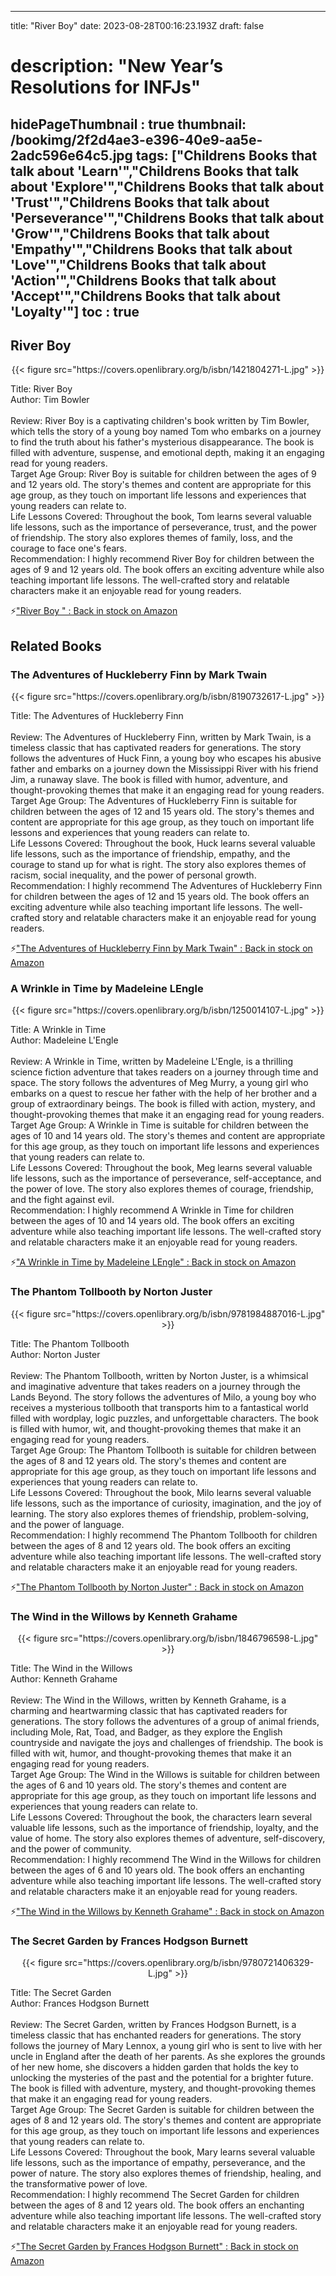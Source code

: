 
---
title: "River Boy"
date: 2023-08-28T00:16:23.193Z
draft: false
# description: "New Year’s Resolutions for INFJs"
hidePageThumbnail : true
thumbnail: /bookimg/2f2d4ae3-e396-40e9-aa5e-2adc596e64c5.jpg
tags: ["Childrens Books that talk about 'Learn'","Childrens Books that talk about 'Explore'","Childrens Books that talk about 'Trust'","Childrens Books that talk about 'Perseverance'","Childrens Books that talk about 'Grow'","Childrens Books that talk about 'Empathy'","Childrens Books that talk about 'Love'","Childrens Books that talk about 'Action'","Childrens Books that talk about 'Accept'","Childrens Books that talk about 'Loyalty'"]
toc : true
---
## River Boy 

<center>
{{< figure src="https://covers.openlibrary.org/b/isbn/1421804271-L.jpg" >}}
</center>

Title: River Boy</br>
Author: Tim Bowler</br></br>
Review: River Boy is a captivating children's book written by Tim Bowler, which tells the story of a young boy named Tom who embarks on a journey to find the truth about his father's mysterious disappearance. The book is filled with adventure, suspense, and emotional depth, making it an engaging read for young readers.</br>
Target Age Group: River Boy is suitable for children between the ages of 9 and 12 years old. The story's themes and content are appropriate for this age group, as they touch on important life lessons and experiences that young readers can relate to.</br>
Life Lessons Covered: Throughout the book, Tom learns several valuable life lessons, such as the importance of perseverance, trust, and the power of friendship. The story also explores themes of family, loss, and the courage to face one's fears.</br>
Recommendation: I highly recommend River Boy for children between the ages of 9 and 12 years old. The book offers an exciting adventure while also teaching important life lessons. The well-crafted story and relatable characters make it an enjoyable read for young readers.</br>

<p>⚡<a id="aflink" href="https://www.amazon.com/gp/search?ie=UTF8&tag=klayu00-20&linkCode=ur2&linkId=6639bed89a8ad8dd2705e40644eb43d3&camp=1789&creative=9325&index=books&keywords=River Boy " class="one" target="_blank" title='"River Boy " : Back in stock on Amazon'>"River Boy " : Back in stock on Amazon</a></p>

## Related Books
### The Adventures of Huckleberry Finn by Mark Twain
<center>
{{< figure src="https://covers.openlibrary.org/b/isbn/8190732617-L.jpg" >}}
</center>

Title: The Adventures of Huckleberry Finn</br></br>
Review: The Adventures of Huckleberry Finn, written by Mark Twain, is a timeless classic that has captivated readers for generations. The story follows the adventures of Huck Finn, a young boy who escapes his abusive father and embarks on a journey down the Mississippi River with his friend Jim, a runaway slave. The book is filled with humor, adventure, and thought-provoking themes that make it an engaging read for young readers.</br>
Target Age Group: The Adventures of Huckleberry Finn is suitable for children between the ages of 12 and 15 years old. The story's themes and content are appropriate for this age group, as they touch on important life lessons and experiences that young readers can relate to.</br>
Life Lessons Covered: Throughout the book, Huck learns several valuable life lessons, such as the importance of friendship, empathy, and the courage to stand up for what is right. The story also explores themes of racism, social inequality, and the power of personal growth.</br>
Recommendation: I highly recommend The Adventures of Huckleberry Finn for children between the ages of 12 and 15 years old. The book offers an exciting adventure while also teaching important life lessons. The well-crafted story and relatable characters make it an enjoyable read for young readers.</br>

<p>⚡<a id="aflink" href="https://www.amazon.com/gp/search?ie=UTF8&tag=klayu00-20&linkCode=ur2&linkId=6639bed89a8ad8dd2705e40644eb43d3&camp=1789&creative=9325&index=books&keywords=The Adventures of Huckleberry Finn by Mark Twain" class="one" target="_blank" title='"The Adventures of Huckleberry Finn by Mark Twain" : Back in stock on Amazon'>"The Adventures of Huckleberry Finn by Mark Twain" : Back in stock on Amazon</a></p>

### A Wrinkle in Time by Madeleine LEngle
<center>
{{< figure src="https://covers.openlibrary.org/b/isbn/1250014107-L.jpg" >}}
</center>

Title: A Wrinkle in Time</br>
Author: Madeleine L'Engle</br></br>
Review: A Wrinkle in Time, written by Madeleine L'Engle, is a thrilling science fiction adventure that takes readers on a journey through time and space. The story follows the adventures of Meg Murry, a young girl who embarks on a quest to rescue her father with the help of her brother and a group of extraordinary beings. The book is filled with action, mystery, and thought-provoking themes that make it an engaging read for young readers.</br>
Target Age Group: A Wrinkle in Time is suitable for children between the ages of 10 and 14 years old. The story's themes and content are appropriate for this age group, as they touch on important life lessons and experiences that young readers can relate to.</br>
Life Lessons Covered: Throughout the book, Meg learns several valuable life lessons, such as the importance of perseverance, self-acceptance, and the power of love. The story also explores themes of courage, friendship, and the fight against evil.</br>
Recommendation: I highly recommend A Wrinkle in Time for children between the ages of 10 and 14 years old. The book offers an exciting adventure while also teaching important life lessons. The well-crafted story and relatable characters make it an enjoyable read for young readers.</br>

<p>⚡<a id="aflink" href="https://www.amazon.com/gp/search?ie=UTF8&tag=klayu00-20&linkCode=ur2&linkId=6639bed89a8ad8dd2705e40644eb43d3&camp=1789&creative=9325&index=books&keywords=A Wrinkle in Time by Madeleine LEngle" class="one" target="_blank" title='"A Wrinkle in Time by Madeleine LEngle" : Back in stock on Amazon'>"A Wrinkle in Time by Madeleine LEngle" : Back in stock on Amazon</a></p>

### The Phantom Tollbooth by Norton Juster
<center>
{{< figure src="https://covers.openlibrary.org/b/isbn/9781984887016-L.jpg" >}}
</center>

Title: The Phantom Tollbooth</br>
Author: Norton Juster</br></br>
Review: The Phantom Tollbooth, written by Norton Juster, is a whimsical and imaginative adventure that takes readers on a journey through the Lands Beyond. The story follows the adventures of Milo, a young boy who receives a mysterious tollbooth that transports him to a fantastical world filled with wordplay, logic puzzles, and unforgettable characters. The book is filled with humor, wit, and thought-provoking themes that make it an engaging read for young readers.</br>
Target Age Group: The Phantom Tollbooth is suitable for children between the ages of 8 and 12 years old. The story's themes and content are appropriate for this age group, as they touch on important life lessons and experiences that young readers can relate to.</br>
Life Lessons Covered: Throughout the book, Milo learns several valuable life lessons, such as the importance of curiosity, imagination, and the joy of learning. The story also explores themes of friendship, problem-solving, and the power of language.</br>
Recommendation: I highly recommend The Phantom Tollbooth for children between the ages of 8 and 12 years old. The book offers an exciting adventure while also teaching important life lessons. The well-crafted story and relatable characters make it an enjoyable read for young readers.</br>

<p>⚡<a id="aflink" href="https://www.amazon.com/gp/search?ie=UTF8&tag=klayu00-20&linkCode=ur2&linkId=6639bed89a8ad8dd2705e40644eb43d3&camp=1789&creative=9325&index=books&keywords=The Phantom Tollbooth by Norton Juster" class="one" target="_blank" title='"The Phantom Tollbooth by Norton Juster" : Back in stock on Amazon'>"The Phantom Tollbooth by Norton Juster" : Back in stock on Amazon</a></p>

### The Wind in the Willows by Kenneth Grahame
<center>
{{< figure src="https://covers.openlibrary.org/b/isbn/1846796598-L.jpg" >}}
</center>

Title: The Wind in the Willows</br>
Author: Kenneth Grahame</br></br>
Review: The Wind in the Willows, written by Kenneth Grahame, is a charming and heartwarming classic that has captivated readers for generations. The story follows the adventures of a group of animal friends, including Mole, Rat, Toad, and Badger, as they explore the English countryside and navigate the joys and challenges of friendship. The book is filled with wit, humor, and thought-provoking themes that make it an engaging read for young readers.</br>
Target Age Group: The Wind in the Willows is suitable for children between the ages of 6 and 10 years old. The story's themes and content are appropriate for this age group, as they touch on important life lessons and experiences that young readers can relate to.</br>
Life Lessons Covered: Throughout the book, the characters learn several valuable life lessons, such as the importance of friendship, loyalty, and the value of home. The story also explores themes of adventure, self-discovery, and the power of community.</br>
Recommendation: I highly recommend The Wind in the Willows for children between the ages of 6 and 10 years old. The book offers an enchanting adventure while also teaching important life lessons. The well-crafted story and relatable characters make it an enjoyable read for young readers.</br>

<p>⚡<a id="aflink" href="https://www.amazon.com/gp/search?ie=UTF8&tag=klayu00-20&linkCode=ur2&linkId=6639bed89a8ad8dd2705e40644eb43d3&camp=1789&creative=9325&index=books&keywords=The Wind in the Willows by Kenneth Grahame" class="one" target="_blank" title='"The Wind in the Willows by Kenneth Grahame" : Back in stock on Amazon'>"The Wind in the Willows by Kenneth Grahame" : Back in stock on Amazon</a></p>

### The Secret Garden by Frances Hodgson Burnett
<center>
{{< figure src="https://covers.openlibrary.org/b/isbn/9780721406329-L.jpg" >}}
</center>

Title: The Secret Garden</br>
Author: Frances Hodgson Burnett</br></br>
Review: The Secret Garden, written by Frances Hodgson Burnett, is a timeless classic that has enchanted readers for generations. The story follows the journey of Mary Lennox, a young girl who is sent to live with her uncle in England after the death of her parents. As she explores the grounds of her new home, she discovers a hidden garden that holds the key to unlocking the mysteries of the past and the potential for a brighter future. The book is filled with adventure, mystery, and thought-provoking themes that make it an engaging read for young readers.</br>
Target Age Group: The Secret Garden is suitable for children between the ages of 8 and 12 years old. The story's themes and content are appropriate for this age group, as they touch on important life lessons and experiences that young readers can relate to.</br>
Life Lessons Covered: Throughout the book, Mary learns several valuable life lessons, such as the importance of empathy, perseverance, and the power of nature. The story also explores themes of friendship, healing, and the transformative power of love.</br>
Recommendation: I highly recommend The Secret Garden for children between the ages of 8 and 12 years old. The book offers an enchanting adventure while also teaching important life lessons. The well-crafted story and relatable characters make it an enjoyable read for young readers.</br>

<p>⚡<a id="aflink" href="https://www.amazon.com/gp/search?ie=UTF8&tag=klayu00-20&linkCode=ur2&linkId=6639bed89a8ad8dd2705e40644eb43d3&camp=1789&creative=9325&index=books&keywords=The Secret Garden by Frances Hodgson Burnett" class="one" target="_blank" title='"The Secret Garden by Frances Hodgson Burnett" : Back in stock on Amazon'>"The Secret Garden by Frances Hodgson Burnett" : Back in stock on Amazon</a></p>

